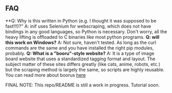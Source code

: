 ## FAQ
**Q: Why is this written in Python (e.g. I thought it was supposed to be fast!!!)?"
A: inif uses Selenium for webscraping, which does not have bindings in any good languages, so Python is necessary. Don't worry, all the heavy lifting is offloaded to C binaries like most python programs.
**Q: will this work on Windows?**
A: Not sure, haven't tested. As long as the curl commands are the same and you have installed the right pip modules, probably.
**Q: What is a "booru"-style website?**
A: It is a type of image board website that uses a standardized tagging format and layout. The subject matter of these sites differs greatly (like cats, anime, robots, etc.) but the scraping method is largely the same, so scripts are highly reusable. You can read more about boorus [here](https://tvtropes.org/pmwiki/pmwiki.php/Main/ImageBooru)

FINAL NOTE: This repo/README is still a work in progress. Tutorial soon. 

